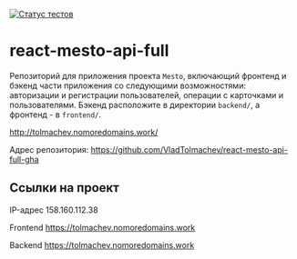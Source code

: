 [![Статус тестов](../../actions/workflows/tests.yml/badge.svg)](../../actions/workflows/tests.yml)

# react-mesto-api-full
Репозиторий для приложения проекта `Mesto`, включающий фронтенд и бэкенд части приложения со следующими возможностями: авторизации и регистрации пользователей, операции с карточками и пользователями. Бэкенд расположите в директории `backend/`, а фронтенд - в `frontend/`. 
  
http://tolmachev.nomoredomains.work/

Адрес репозитория: https://github.com/VladTolmachev/react-mesto-api-full-gha

## Ссылки на проект

IP-адрес 158.160.112.38

Frontend https://tolmachev.nomoredomains.work

Backend https://tolmachev.nomoredomains.work
